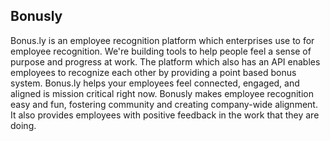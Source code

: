 ## Bonusly

Bonus.ly is an employee recognition platform which enterprises use to for employee recognition. We're building tools to help people feel a sense of purpose and progress at work. The platform which also has an API enables employees to recognize each other by providing a point based bonus system. Bonus.ly helps your employees feel connected, engaged, and aligned is mission critical right now. Bonusly makes employee recognition easy and fun, fostering community and creating company-wide alignment. It also provides employees with positive feedback in the work that they are doing. 
